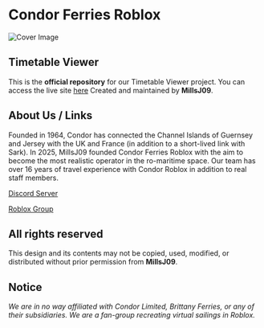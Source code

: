 # Condor Ferries Roblox
![Cover Image](https://media.discordapp.net/attachments/1374793634888552489/1422982375624671382/guilded_image_edcc70642c66271fe8551f27286e28d4_1.png?ex=68dea71c&is=68dd559c&hm=10898b3344454c45f0e6b77417ff95f9af4e24c1411bc7c636b1714baf7e659e&=&format=webp&quality=lossless&width=1872&height=468)
## Timetable Viewer

This is the **official repository** for our Timetable Viewer project. You can access the live site [here](https://millsj09.github.io/cfr-timetables/)
Created and maintained by **MillsJ09**.  

## About Us / Links
Founded in 1964, Condor has connected the Channel Islands of Guernsey and Jersey with the UK and France (in addition to a short-lived link with Sark). In 2025, MillsJ09 founded Condor Ferries Roblox with the aim to become the most realistic operator in the ro-maritime space. Our team has over 16 years of travel experience with Condor Roblox in addition to real staff members.

[Discord Server](https://discord.gg/ZMvrnh3zQB)

[Roblox Group](https://www.roblox.com/communities/36017920/Condor-Ferries-LTD)

## All rights reserved
This design and its contents may not be copied, used, modified, or distributed without prior permission from **MillsJ09**.  

## Notice
*We are in no way affiliated with Condor Limited, Brittany Ferries, or any of their subsidiaries. We are a fan-group recreating virtual sailings in Roblox.*
